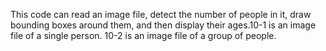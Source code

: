 This code can read an image file, detect the number of people in it, draw bounding boxes around them, and then display their ages.10-1 is an image file of a single person.
10-2 is an image file of a group of people.
